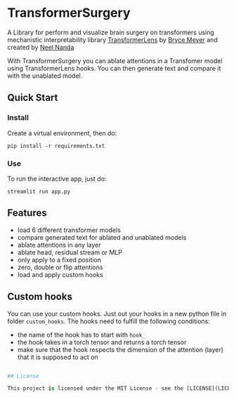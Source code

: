 # TransformerSurgery

A Library for perform and visualize brain surgery on transformers using mechanistic interpretability library [TransformerLens](https://github.com/TransformerLensOrg/TransformerLens) by [Bryce Meyer](https://github.com/bryce13950) and created by [Neel Nanda](https://neelnanda.io/about)

With TransformerSurgery you can ablate attentions in a Transfomer model using TransformerLens hooks. You can then generate text and compare it with the unablated model.

## Quick Start

### Install

Create a virtual environment, then do:
```shell
pip install -r requirements.txt
```

### Use

To run the interactive app, just do:

```shell
streamlit run app.py
```

## Features
- load 6 different transformer models
- compare generated text for ablated and unablated models
- ablate attentions in any layer
- ablate head, residual stream or MLP
- only apply to a fixed position
- zero, double or flip attentions
- load and apply custom hooks

## Custom hooks
You can use your custom hooks. Just out your hooks in a new python file in folder `custom_hooks`. The hooks need to fulfill the following conditions:
- the name of the hook has to start with `hook_`
- the hook takes in a torch tensor and returns a torch tensor
- make sure that the hook respects the dimension of the attention (layer) that it is supposed to act on

```python

## License

This project is licensed under the MIT License - see the [LICENSE](LICENSE) file for details